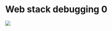 # Web stack debugging 0

![](https://s3.amazonaws.com/intranet-projects-files/holbertonschool-sysadmin_devops/265/uWLzjc8.jpg)
